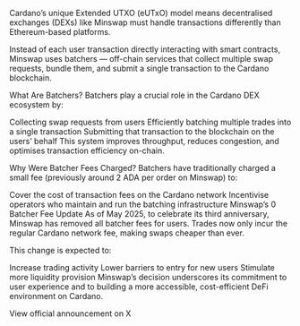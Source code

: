 Cardano’s unique Extended UTXO (eUTxO) model means decentralised exchanges (DEXs) like Minswap must handle transactions differently than Ethereum-based platforms.

Instead of each user transaction directly interacting with smart contracts, Minswap uses batchers — off-chain services that collect multiple swap requests, bundle them, and submit a single transaction to the Cardano blockchain.

What Are Batchers?
Batchers play a crucial role in the Cardano DEX ecosystem by:

Collecting swap requests from users
Efficiently batching multiple trades into a single transaction
Submitting that transaction to the blockchain on the users’ behalf
This system improves throughput, reduces congestion, and optimises transaction efficiency on-chain.

Why Were Batcher Fees Charged?
Batchers have traditionally charged a small fee (previously around 2 ADA per order on Minswap) to:

Cover the cost of transaction fees on the Cardano network
Incentivise operators who maintain and run the batching infrastructure
Minswap’s 0 Batcher Fee Update
As of May 2025, to celebrate its third anniversary, Minswap has removed all batcher fees for users. Trades now only incur the regular Cardano network fee, making swaps cheaper than ever.

This change is expected to:

Increase trading activity
Lower barriers to entry for new users
Stimulate more liquidity provision
Minswap’s decision underscores its commitment to user experience and to building a more accessible, cost-efficient DeFi environment on Cardano.

View official announcement on X